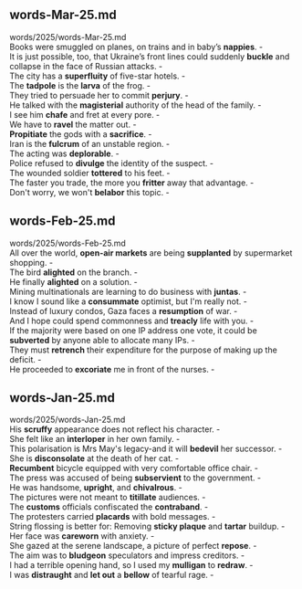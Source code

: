 ## words-Mar-25.md ##  
words/2025/words-Mar-25.md  
Books were smuggled on planes, on trains and in baby’s **nappies**. -  
It is just possible, too, that Ukraine’s front lines could suddenly **buckle** and collapse in the face of Russian attacks. -  
The city has a **superfluity** of five-star hotels. -  
The **tadpole** is the **larva** of the frog. -  
They tried to persuade her to commit **perjury**. -  
He talked with the **magisterial** authority of the head of the family. -  
I see him **chafe** and fret at every pore. -  
We have to **ravel** the matter out. -  
**Propitiate** the gods with a **sacrifice**. -  
Iran is the **fulcrum** of an unstable region. -  
The acting was **deplorable**. -  
Police refused to **divulge** the identity of the suspect. -  
The wounded soldier **tottered** to his feet. -  
The faster you trade, the more you **fritter** away that advantage. -  
Don't worry, we won't **belabor** this topic. -  

## words-Feb-25.md ##  
words/2025/words-Feb-25.md  
All over the world, **open-air markets** are being **supplanted** by supermarket shopping. -  
The bird **alighted** on the branch. -  
He finally **alighted** on a solution. -  
Mining multinationals are learning to do business with **juntas**. -  
I know I sound like a **consummate** optimist, but I'm really not. -  
Instead of luxury condos, Gaza faces a **resumption** of war. -  
And I hope could spend commonness and **treacly** life with you. -  
If the majority were based on one IP address one vote, it could be **subverted** by anyone able to allocate many IPs. -  
They must **retrench** their expenditure for the purpose of making up the deficit. -  
He proceeded to **excoriate** me in front of the nurses. -  

## words-Jan-25.md ##  
words/2025/words-Jan-25.md  
His **scruffy** appearance does not reflect his character. -  
She felt like an **interloper** in her own family. -  
This polarisation is Mrs May's legacy-and it will **bedevil** her successor. -  
She is **disconsolate** at the death of her cat. -  
**Recumbent** bicycle equipped with very comfortable office chair. -  
The press was accused of being **subservient** to the government. -  
He was handsome, **upright**, and **chivalrous**. -  
The pictures were not meant to **titillate** audiences. -  
The **customs** officials confiscated the **contraband**. -  
The protesters carried **placards** with bold messages. -  
String flossing is better for: Removing **sticky plaque** and **tartar** buildup. -  
Her face was **careworn** with anxiety. -  
She gazed at the serene landscape, a picture of perfect **repose**. -  
The aim was to **bludgeon** speculators and impress creditors. -  
I had a terrible opening hand, so I used my **mulligan** to **redraw**. -  
I was **distraught** and **let out** a **bellow** of tearful rage. -  
